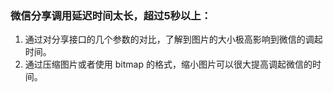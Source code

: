 ### 微信分享调用延迟时间太长，超过5秒以上：

1. 通过对分享接口的几个参数的对比，了解到图片的大小极高影响到微信的调起时间。
2. 通过压缩图片或者使用 bitmap 的格式，缩小图片可以很大提高调起微信的时间。